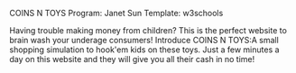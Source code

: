 COINS N TOYS
Program: Janet Sun
Template: w3schools

Having trouble making money from children?
This is the perfect website to brain wash your underage consumers!
Introduce COINS N TOYS:A small shopping simulation to hook'em kids on
these toys. Just a few minutes a day on this website and they will give
 you all their cash in no time!
